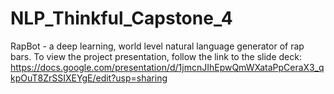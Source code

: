 # NLP_Thinkful_Capstone_4
RapBot - a deep learning, world level natural language generator of rap bars.
To view the project presentation, follow the link to the slide deck: https://docs.google.com/presentation/d/1jmcnJIhEpwQmWXataPpCeraX3_qkpOuT8ZrSSIXEYgE/edit?usp=sharing
